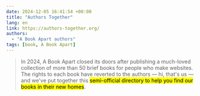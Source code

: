 ```yaml
---
date: 2024-12-05 16:41:54 +00:00
title: "Authors Together"
lang: en
link: https://authors-together.org/
authors:
  - "A Book Apart authors"
tags: [book, A Book Apart]
---
```


> In 2024, A Book Apart closed its doors after publishing a much-loved collection of more than 50 brief books for people who make websites. The rights to each book have reverted to the authors — hi, that's us — and we've put together this <mark>semi-official directory to help you find our books in their new homes</mark>.
